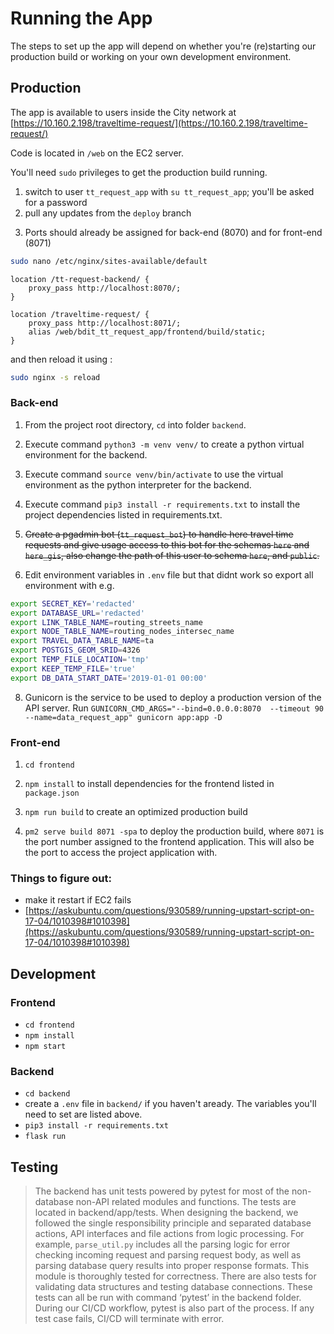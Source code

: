 # Running the App

The steps to set up the app will depend on whether you're (re)starting our production build or working on your own development environment. 

## Production
The app is available to users inside the City network at [https://10.160.2.198/traveltime-request/](https://10.160.2.198/traveltime-request/) 

Code is located in `/web` on the EC2 server. 

You'll need `sudo` privileges to get the production build running. 
1. switch to user `tt_request_app` with `su tt_request_app`; you'll be asked for a password
2. pull any updates from the `deploy` branch

3) Ports should already be assigned for back-end (8070) and for front-end (8071)

```bash
sudo nano /etc/nginx/sites-available/default
```

```
location /tt-request-backend/ {
    proxy_pass http://localhost:8070/;
}

location /traveltime-request/ {
    proxy_pass http://localhost:8071/;
    alias /web/bdit_tt_request_app/frontend/build/static;
}
```

and then reload it using :

```bash
sudo nginx -s reload
```

### Back-end

1. From the project root directory, `cd` into folder `backend`.

2. Execute command `python3 -m venv venv/` to create a python virtual environment for the backend.

3. Execute command `source venv/bin/activate` to use the virtual environment as the python interpreter for the backend.

4. Execute command `pip3 install -r requirements.txt` to install the project dependencies listed in requirements.txt.

6. ~~Create a pgadmin bot (`tt_request_bot`) to handle here travel time requests and give usage access to this bot for the schemas `here` and `here_gis`, also change the path of this user to schema `here`, and `public`.~~

7. Edit environment variables in `.env` file but that didnt work so export all environment with e.g.

```bash
export SECRET_KEY='redacted'
export DATABASE_URL='redacted'
export LINK_TABLE_NAME=routing_streets_name
export NODE_TABLE_NAME=routing_nodes_intersec_name
export TRAVEL_DATA_TABLE_NAME=ta
export POSTGIS_GEOM_SRID=4326
export TEMP_FILE_LOCATION='tmp'
export KEEP_TEMP_FILE='true'
export DB_DATA_START_DATE='2019-01-01 00:00'
```

8. Gunicorn is the service to be used to deploy a production version of the API server. Run `GUNICORN_CMD_ARGS="--bind=0.0.0.0:8070  --timeout 90 --name=data_request_app" gunicorn app:app -D`

### Front-end

1. `cd frontend`

2. `npm install` to install dependencies for the frontend listed in `package.json`

3. `npm run build` to create an optimized production build

4. `pm2 serve build 8071 -spa` to deploy the production build, where `8071` is the port number assigned to the frontend application. This will also be the port to access the project application with.

### Things to figure out:

- make it restart if EC2 fails
- [https://askubuntu.com/questions/930589/running-upstart-script-on-17-04/1010398#1010398](https://askubuntu.com/questions/930589/running-upstart-script-on-17-04/1010398#1010398)

## Development

### Frontend
* `cd frontend`
* `npm install`
* `npm start`

### Backend
* `cd backend`
* create a `.env` file in `backend/` if you haven't aready. The variables you'll need to set are listed above. 
* `pip3 install -r requirements.txt`
* `flask run`

 ## Testing
 
> The backend has unit tests powered by pytest for most of the non-database non-API related modules and functions. The tests are located in backend/app/tests. When designing the backend, we followed the single responsibility principle and separated database actions, API interfaces and file actions from logic processing. For example, `parse_util.py` includes all the parsing logic for error checking incoming request and parsing request body, as well as parsing database query results into proper response formats. This module is thoroughly tested for correctness. There are also tests for validating data structures and testing database connections. These tests can all be run with command ‘pytest’ in the backend folder. During our CI/CD workflow, pytest is also part of the process. If any test case fails, CI/CD will terminate with error.
